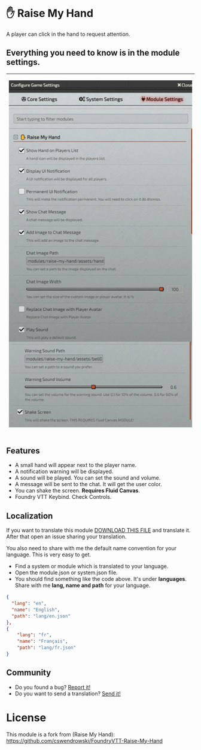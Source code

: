 # ✋ Raise My Hand
A player can click in the hand to request attention.

## Everything you need to know is in the module settings.
<table>
<thead>
  <tr>
    <th>
      <p align="center">
        <img width="1000" src="assets/doc.webp">
      </p>
    </th>
  </tr>
</thead>
</table> 

## Features
- A small hand will appear next to the player name.
- A notification warning will be displayed.
- A sound will be played. You can set the sound and volume.
- A message will be sent to the chat. It will get the user color.
- You can shake the screen. **Requires Fluid Canvas**.
- Foundry VTT Keybind. Check Controls.

## Localization
If you want to translate this module [DOWNLOAD THIS FILE](https://raw.githubusercontent.com/brunocalado/raise-my-hand-plus/main/lang/en.json) and translate it. After that open an issue sharing your translation. 

You also need to share with me the default name convention for your language. This is very easy to get. 
- Find a system or module which is translated to your language. 
- Open the module.json or system.json file.
- You should find something like the code above. It's under **languages**. Share with me **lang, name and path** for your language.
```json
{
  "lang": "en",
  "name": "English",
  "path": "lang/en.json"
},
{
    "lang": "fr",
    "name": "Français",
    "path": "lang/fr.json"
}  
```

## Community
- Do you found a bug? [Report it!](https://github.com/brunocalado/raise-my-hand-plus/issues)
- Do you want to send a translation? [Send it!](https://github.com/brunocalado/raise-my-hand-plus/issues)

# License
This module is a fork from (Raise My Hand): https://github.com/cswendrowski/FoundryVTT-Raise-My-Hand